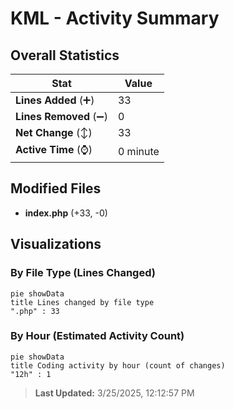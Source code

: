 # KML - Activity Summary 

## Overall Statistics

| Stat                   | Value                                                             |
| ---------------------- | ----------------------------------------------------------------- |
| **Lines Added** (➕)   | 33                                          |
| **Lines Removed** (➖) | 0                                        |
| **Net Change** (↕)    | 33                |
| **Active Time** (⌚)   | 0 minute |


## Modified Files
- **index.php** (+33, -0)

## Visualizations

### By File Type (Lines Changed)

```mermaid
pie showData
title Lines changed by file type
".php" : 33
```

### By Hour (Estimated Activity Count)

```mermaid
pie showData
title Coding activity by hour (count of changes)
"12h" : 1
```


> **Last Updated:** 3/25/2025, 12:12:57 PM